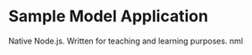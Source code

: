 Sample Model Application
========================

Native Node.js. 
Written for teaching and learning purposes.
nml

